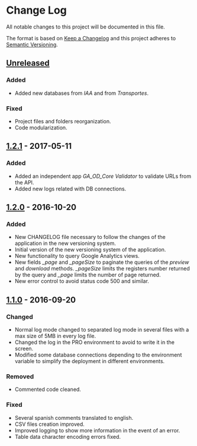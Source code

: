 # Change Log
All notable changes to this project will be documented in this file.

The format is based on [Keep a Changelog](http://keepachangelog.com/)
and this project adheres to [Semantic Versioning](http://semver.org/).


## [Unreleased]
### Added
- Added new databases from *IAA* and from *Transportes*.

### Fixed
- Project files and folders reorganization.
- Code modularization.

## [1.2.1] - 2017-05-11

### Added
- Added an independent app *GA_OD_Core Validator* to validate URLs from the API.
- Added new logs related with DB connections.


## [1.2.0] - 2016-10-20

### Added
- New CHANGELOG file necessary to follow the changes of the application in the new versioning system.
- Initial version of the new versioning system of the application.
- New functionality to query Google Analytics views.
- New fields *_page* and *_pageSize* to paginate the queries of the *preview* and *download* methods. *_pageSize* limits the registers number returned by the query and *_page* limits the number of page returned.
- New error control to avoid status code 500 and similar.




## [1.1.0] - 2016-09-20

### Changed
- Normal log mode changed to separated log mode in several files with a max size of 5MB in every log file.
- Changed the log in the PRO environment to avoid to write it in the screen.
- Modified some database connections depending to the environment variable to simplify the deployment in different environments.

### Removed
- Commented code cleaned.

### Fixed
- Several spanish comments translated to english.
- CSV files creation improved.
- Improved logging to show more information in the event of an error.
- Table data character encoding errors fixed.


[Unreleased]: https://github.com/aragonopendata/GA_OD_Core/compare/master...develop

[1.2.1]: https://github.com/aragonopendata/GA_OD_Core/compare/v1.2.0...v1.2.1
[1.2.0]: https://github.com/aragonopendata/GA_OD_Core/compare/v1.1.1...v1.2.0
[1.1.0]: https://github.com/aragonopendata/GA_OD_Core/releases/tag/v1.1.0